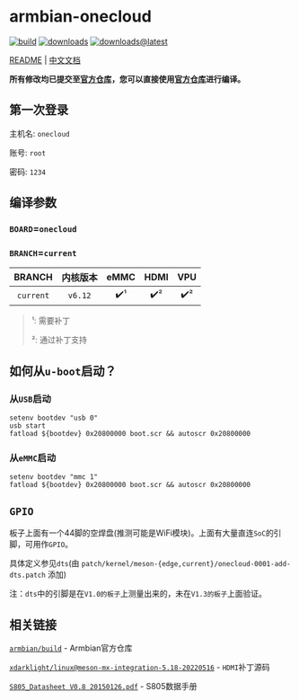 # armbian-onecloud

[![build](https://img.shields.io/github/actions/workflow/status/hzyitc/armbian-onecloud/ci.yml)](https://github.com/hzyitc/armbian-onecloud/actions/workflows/ci.yml) [![downloads](https://img.shields.io/github/downloads/hzyitc/armbian-onecloud/total)](https://github.com/hzyitc/armbian-onecloud/releases) [![downloads@latest](https://img.shields.io/github/downloads/hzyitc/armbian-onecloud/latest/total)](https://github.com/hzyitc/armbian-onecloud/releases/latest)

[README](README.md) | [中文文档](README_zh.md)

**所有修改均已提交至[官方仓库](https://github.com/armbian/build)，您可以直接使用[官方仓库](https://github.com/armbian/build)进行编译。**

## 第一次登录

主机名: `onecloud`

账号:  `root`

密码: `1234`

## 编译参数

### `BOARD`=`onecloud`

### `BRANCH`=`current`

| BRANCH    | 内核版本 | eMMC | HDMI | VPU |
| :-:       | :-:     | :-:  | :-:  | :-: |
| `current` | `v6.12` | ✔️¹  | ✔️² | ✔️² |

> ¹: 需要补丁
>
> ²: 通过补丁支持

## 如何从`u-boot`启动？

### 从`USB`启动

```
setenv bootdev "usb 0"
usb start
fatload ${bootdev} 0x20800000 boot.scr && autoscr 0x20800000
```

### 从`eMMC`启动

```
setenv bootdev "mmc 1"
fatload ${bootdev} 0x20800000 boot.scr && autoscr 0x20800000
```

## `GPIO`

板子上面有一个44脚的空焊盘(推测可能是WiFi模块)。上面有大量直连`SoC`的引脚，可用作`GPIO`。

具体定义参见`dts`(由 `patch/kernel/meson-{edge,current}/onecloud-0001-add-dts.patch` 添加)

注：`dts`中的引脚是在`V1.0的板子`上测量出来的，未在`V1.3的板子`上面验证。

## 相关链接

[`armbian/build`](https://github.com/armbian/build) - Armbian官方仓库

[`xdarklight/linux@meson-mx-integration-5.18-20220516`](https://github.com/xdarklight/linux/commits/meson-mx-integration-5.18-20220516) - `HDMI`补丁源码

[`S805_Datasheet V0.8 20150126.pdf`](https://dn.odroid.com/S805/Datasheet/S805_Datasheet%20V0.8%2020150126.pdf) - S805数据手册
